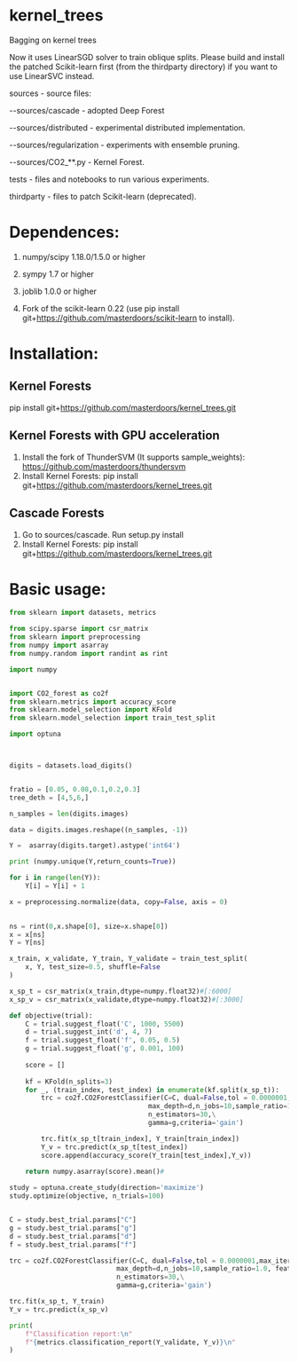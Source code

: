# kernel_trees
Bagging on kernel trees

Now it uses LinearSGD solver to train oblique splits. Please build and install the patched Scikit-learn first (from the thirdparty directory) if you want to use LinearSVC instead.

sources - source files: 

--sources/cascade - adopted Deep Forest

--sources/distributed - experimental distributed implementation. 

--sources/regularization - experiments with ensemble pruning.

--sources/CO2_**.py - Kernel Forest.

tests - files and notebooks to run various experiments.

thirdparty - files to patch Scikit-learn (deprecated).

# Dependences:
1. numpy/scipy 1.18.0/1.5.0 or higher

2. sympy 1.7 or higher

3. joblib 1.0.0 or higher

4. Fork of the scikit-learn 0.22 (use pip install git+https://github.com/masterdoors/scikit-learn to install). 

# Installation:
## Kernel Forests
pip install git+https://github.com/masterdoors/kernel_trees.git
## Kernel Forests with GPU acceleration
1. Install the fork of ThunderSVM (It supports sample_weights): https://github.com/masterdoors/thundersvm
2. Install Kernel Forests: pip install git+https://github.com/masterdoors/kernel_trees.git
## Cascade Forests
1. Go to sources/cascade. Run setup.py install
2. Install Kernel Forests: pip install git+https://github.com/masterdoors/kernel_trees.git

# Basic usage:
```python
from sklearn import datasets, metrics

from scipy.sparse import csr_matrix
from sklearn import preprocessing
from numpy import asarray
from numpy.random import randint as rint

import numpy


import CO2_forest as co2f
from sklearn.metrics import accuracy_score
from sklearn.model_selection import KFold
from sklearn.model_selection import train_test_split

import optuna



digits = datasets.load_digits()


fratio = [0.05, 0.08,0.1,0.2,0.3]
tree_deth = [4,5,6,]

n_samples = len(digits.images)

data = digits.images.reshape((n_samples, -1))

Y =  asarray(digits.target).astype('int64')

print (numpy.unique(Y,return_counts=True))

for i in range(len(Y)):
    Y[i] = Y[i] + 1

x = preprocessing.normalize(data, copy=False, axis = 0)

 
ns = rint(0,x.shape[0], size=x.shape[0])
x = x[ns]
Y = Y[ns]

x_train, x_validate, Y_train, Y_validate = train_test_split(
    x, Y, test_size=0.5, shuffle=False
)

x_sp_t = csr_matrix(x_train,dtype=numpy.float32)#[:6000]
x_sp_v = csr_matrix(x_validate,dtype=numpy.float32)#[:3000]

def objective(trial):
    C = trial.suggest_float('C', 1000, 5500)
    d = trial.suggest_int('d', 4, 7)
    f = trial.suggest_float('f', 0.05, 0.5)
    g = trial.suggest_float('g', 0.001, 100)
    
    score = [] 
    
    kf = KFold(n_splits=3)
    for _, (train_index, test_index) in enumerate(kf.split(x_sp_t)):
        trc = co2f.CO2ForestClassifier(C=C, dual=False,tol = 0.0000001,max_iter=1000000,kernel='gaussian',\
                                   max_depth=d,n_jobs=10,sample_ratio=1.0, feature_ratio = f,\
                                   n_estimators=30,\
                                   gamma=g,criteria='gain')        

        trc.fit(x_sp_t[train_index], Y_train[train_index])
        Y_v = trc.predict(x_sp_t[test_index])
        score.append(accuracy_score(Y_train[test_index],Y_v))
                    
    return numpy.asarray(score).mean()#

study = optuna.create_study(direction='maximize')
study.optimize(objective, n_trials=100)


C = study.best_trial.params["C"]
g = study.best_trial.params["g"]
d = study.best_trial.params["d"]
f = study.best_trial.params["f"]

trc = co2f.CO2ForestClassifier(C=C, dual=False,tol = 0.0000001,max_iter=1000000,kernel='gaussian',\
                           max_depth=d,n_jobs=10,sample_ratio=1.0, feature_ratio = f,\
                           n_estimators=30,\
                           gamma=g,criteria='gain')        

trc.fit(x_sp_t, Y_train)
Y_v = trc.predict(x_sp_v)

print(
    f"Classification report:\n"
    f"{metrics.classification_report(Y_validate, Y_v)}\n"
)
```
